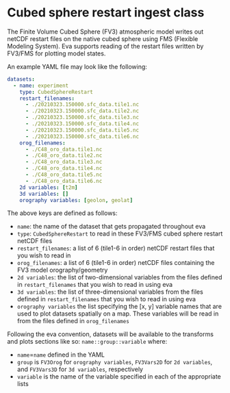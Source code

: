 # Cubed sphere restart ingest class
The Finite Volume Cubed Sphere (FV3) atmospheric model writes out netCDF restart files on the native cubed sphere using FMS (Flexible Modeling System). Eva supports reading of the restart files written by FV3/FMS for plotting model states.

An example YAML file may look like the following:
``` yaml
datasets:
  - name: experiment
    type: CubedSphereRestart
    restart_filenames:
      - ./20210323.150000.sfc_data.tile1.nc
      - ./20210323.150000.sfc_data.tile2.nc
      - ./20210323.150000.sfc_data.tile3.nc
      - ./20210323.150000.sfc_data.tile4.nc
      - ./20210323.150000.sfc_data.tile5.nc
      - ./20210323.150000.sfc_data.tile6.nc
    orog_filenames:
      - ./C48_oro_data.tile1.nc
      - ./C48_oro_data.tile2.nc
      - ./C48_oro_data.tile3.nc
      - ./C48_oro_data.tile4.nc
      - ./C48_oro_data.tile5.nc
      - ./C48_oro_data.tile6.nc
    2d variables: [t2m]
    3d variables: []
    orography variables: [geolon, geolat]
```

The above keys are defined as follows:

- `name`: the name of the dataset that gets propagated throughout eva
- `type`: `CubedSphereRestart` to read in these FV3/FMS cubed sphere restart netCDF files 
- `restart_filenames`: a list of 6 (tile1-6 in order) netCDF restart files that you wish to read in
- `orog_filenames`: a list of 6 (tile1-6 in order) netCDF files containing the FV3 model orography/geometry
- `2d variables`: the list of two-dimensional variables from the files defined in `restart_filenames` that you wish to read in using eva
- `3d variables`: the list of three-dimensional variables from the files defined in `restart_filenames` that you wish to read in using eva
- `orography variables` the list specifying the [x, y] variable names that are used to plot datasets spatially on a map. These variables will be read in from the files defined in `orog_filenames`

Following the eva convention, datasets will be available to the transforms and plots sections like so:
`name::group::variable`
where:
- `name`=`name` defined in the YAML
- `group` is `FV3Orog` for `orography variables`, `FV3Vars2D` for `2d variables`, and `FV3Vars3D` for `3d variables`, respectively
- `variable` is the name of the variable specified in each of the appropriate lists
